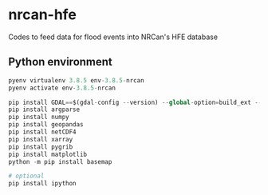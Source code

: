 # nrcan-hfe
Codes to feed data for flood events into NRCan's HFE database


## Python environment

```python
pyenv virtualenv 3.8.5 env-3.8.5-nrcan
pyenv activate env-3.8.5-nrcan

pip install GDAL==$(gdal-config --version) --global-option=build_ext --global-option="-I/usr/include/gdal"
pip install argparse
pip install numpy
pip install geopandas
pip install netCDF4
pip install xarray
pip install pygrib
pip install matplotlib
python -m pip install basemap

# optional
pip install ipython
```


